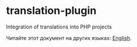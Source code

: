 # translation-plugin
Integration of translations into PHP projects

Читайте этот документ на других языках: [English](README.md).

